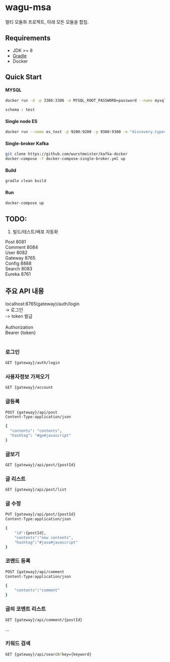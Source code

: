 # wagu-msa
멀티 모듈화 프로젝트, 아래 모든 모듈을 합침. 


## Requirements
- JDK >= 8
- [Gradle](https://gradle.org/install/)
- Docker

## Quick Start

#### MYSQL
``` sh
docker run -d -p 3306:3306 -e MYSQL_ROOT_PASSWORD=password --name mysql_test mysql

schema : test
```

#### Single node ES
``` sh
docker run --name es_test -p 9200:9200 -p 9300:9300 -e "discovery.type=single-node" docker.elastic.co/elasticsearch/elasticsearch:6.6.1
```

#### Single-broker Kafka
``` sh
git clone https://github.com/wurstmeister/kafka-docker
docker-compose -f docker-compose-single-broker.yml up
```

#### Build
``` sh
gradle clean build
```
#### Run
``` sh
docker-compose up
```


## TODO:
1. 빌드/테스트/배포 자동화

Post 8081 <br>
Comment 8084 <br>
User 8082 <br>
Gateway 8765 <br>
Config 8888 <br>
Search 8083 <br>
Eureka 8761 <br>


## 주요 API 내용<br>

localhost:8765(gateway)/auth/login <br>
-> 로그인 <br>
-> token 발급 <br>
<br>
Authorization <br>
Bearer {token} <br>
<br>

### 로그인<br>
``` sh
GET {gateway}/auth/login
```

### 사용자정보 가져오기<br>
``` sh
GET {gateway}/account
```

### 글등록<br>
``` sh
POST {gateway}/api/post
Content-Type:application/json

{
  "contents": "contents",
  "hashtag": "#go#javascript"
}

```
### 글보기<br>
``` sh
GET {gateway}/api/post/{postId}
```
### 글 리스트<br>
``` sh
GET {gateway}/api/post/list
```
### 글 수정<br>
``` sh
PUT {gateway}/api/post/{postId}
Content-Type:application/json

{
	"id":{postId},
	"contents":"new contents",
	"hashtag":"#java#javascript"
}
```
### 코멘드 등록<br>
``` sh
POST {gateway}/api/comment
Content-Type:application/json

{
	"contents":"comment"
}

```
### 글의 코멘트 리스트<br>
``` sh
GET {gateway}/api/comment/{postId}
```

...

### 키워드 검색<br>
``` sh
GET {gateway}/api/search?key={keyword}
```

